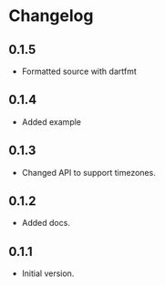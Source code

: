 # Changelog

## 0.1.5

- Formatted source with dartfmt


## 0.1.4

- Added example


## 0.1.3

- Changed API to support timezones.


## 0.1.2

- Added docs.


## 0.1.1

- Initial version.
